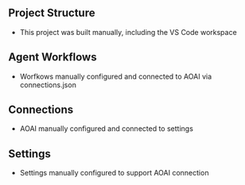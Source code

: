 ## Project Structure
- This project was built manually, including the VS Code workspace

## Agent Workflows
- Worfkows manually configured and connected to AOAI via connections.json

## Connections
- AOAI manually configured and connected to settings

## Settings
- Settings manually configured to support AOAI connection